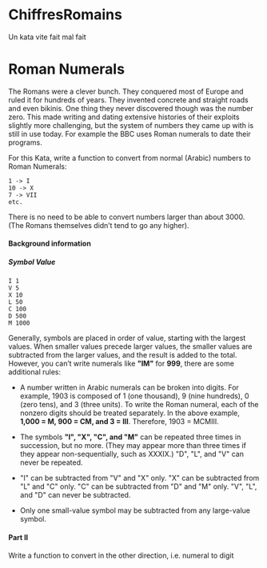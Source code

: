 # ChiffresRomains
Un kata vite fait mal fait

# Roman Numerals

The Romans were a clever bunch. They conquered most of Europe and ruled it for hundreds of years. 
They invented concrete and straight roads and even bikinis. 
One thing they never discovered though was the number zero. 
This made writing and dating extensive histories of their exploits slightly more 
challenging, but the system of numbers they came up with is still in use today.
For example the BBC uses Roman numerals to date their programs.

For this Kata, write a function to convert from normal (Arabic) numbers to Roman Numerals:

```
1 -> I
10 -> X
7 -> VII
etc.
```

There is no need to be able to convert numbers larger than about 3000. 
(The Romans themselves didn’t tend to go any higher).

#### Background information

##### Symbol Value

```
I 1
V 5
X 10
L 50
C 100
D 500
M 1000
```

Generally, symbols are placed in order of value, starting with the largest values. 
When smaller values precede larger values, the smaller values are subtracted from 
the larger values, and the result is added to the total. 
However, you can’t write numerals like __"IM"__ for __999__, 
there are some additional rules:

- A number written in Arabic numerals can be broken into digits. For example, 1903 is 
composed of 1 (one thousand), 9 (nine hundreds), 0 (zero tens), and 3 (three units). To write 
the Roman numeral, each of the nonzero digits should be treated separately. 
In the above example, __1,000 = M, 900 = CM, and 3 = III__. Therefore, 1903 = MCMIII.

- The symbols __"I", "X", "C", and "M"__ can be repeated three times in succession, 
but no more. 
(They may appear more than three times if they appear non-sequentially, such as XXXIX.) 
"D", "L", and "V" can never be repeated.

- "I" can be subtracted from "V" and "X" only. "X" can be subtracted from "L" and "C" only. 
"C" can be subtracted from "D" and "M" only. "V", "L", and "D" can never be subtracted.

- Only one small-value symbol may be subtracted from any large-value symbol.

#### Part II

Write a function to convert in the other direction, i.e. numeral to digit
